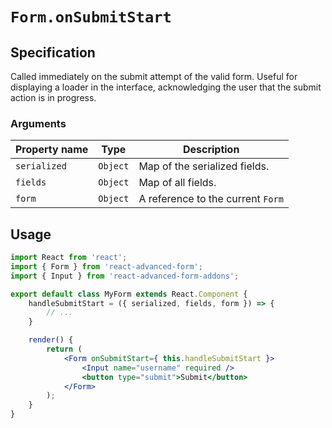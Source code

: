 # `Form.onSubmitStart`

## Specification
Called immediately on the submit attempt of the valid form. Useful for displaying a loader in the interface, acknowledging the user that the submit action is in progress.

### Arguments

| Property name | Type | Description |
| ------------- | ---- | ----------- |
| `serialized` | `Object` | Map of the serialized fields. |
| `fields` | `Object` | Map of all fields. |
| `form` | `Object` | A reference to the current `Form` |

## Usage
```jsx
import React from 'react';
import { Form } from 'react-advanced-form';
import { Input } from 'react-advanced-form-addons';

export default class MyForm extends React.Component {
    handleSubmitStart = ({ serialized, fields, form }) => {
        // ...
    }

    render() {
        return (
            <Form onSubmitStart={ this.handleSubmitStart }>
                <Input name="username" required />
                <button type="submit">Submit</button>
            </Form>
        );
    }
}
```
